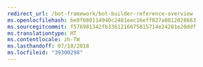 ```yaml
---
redirect_url: /bot-framework/bot-builder-reference-overview
ms.openlocfilehash: be0f080114940c2481eec16eff827a0812028663
ms.sourcegitcommit: f576981342fb3361216675815714e24281e20ddf
ms.translationtype: HT
ms.contentlocale: zh-TW
ms.lasthandoff: 07/18/2018
ms.locfileid: "39300298"
---
```

